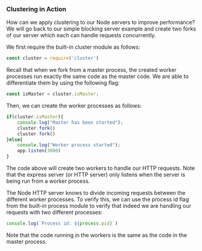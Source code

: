 ### Clustering in Action 

How can we apply clustering to our Node servers to improve performance? We will go back to our simple blocking server example and create two forks of our server which each can handle requests concurrently.

We first require the built-in cluster module as follows: 

```js
const cluster = require('cluster')
```

Recall that when we fork from a master process, the created worker processes run exactly the same code as the master code. We are able to differentiate them by using the following flag:

```js
const isMaster = cluster.isMaster;
```

Then, we can create the worker processes as follows: 

```js
if(cluster.isMaster){
	console.log("Master has been started");
	cluster.fork()
	cluster.fork()
}else{
	console.log("Worker process started");
	app.listen(3000)
}
```

The code above will create two workers to handle our HTTP requests. Note that the express server (or HTTP server) only listens when the server is being run from a worker process.

The Node HTTP server knows to divide incoming requests between the different worker processes. To verify this, we can use the process id flag from the built-in process module to verify that indeed we are handling our requests with two different processes: 

```js
console.log(`Process id: ${process.pid}`)
```

Note that the code running in the workers is the same as the code in the master process. 
